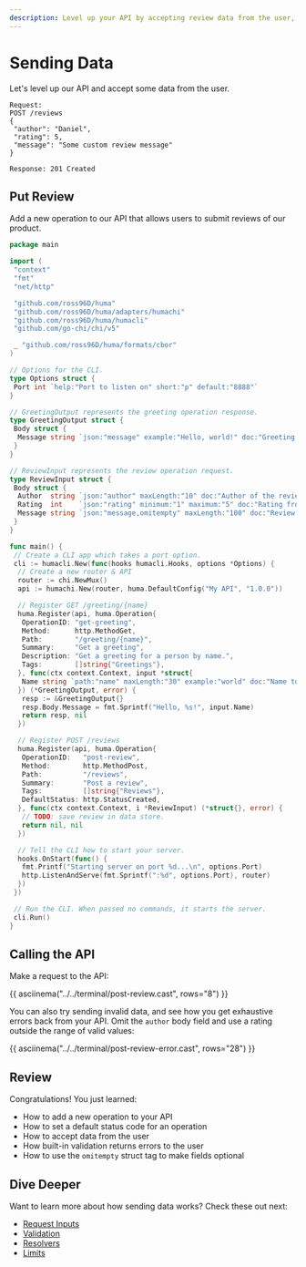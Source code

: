 ```yaml
---
description: Level up your API by accepting review data from the user, complete with built-in validation.
---
```


# Sending Data

Let's level up our API and accept some data from the user.

```title="API Design"
Request:
POST /reviews
{
 "author": "Daniel",
 "rating": 5,
 "message": "Some custom review message"
}

Response: 201 Created
```

## Put Review

Add a new operation to our API that allows users to submit reviews of our product.

```go title="main.go" linenums="1" hl_lines="28-35 60-71"
package main

import (
 "context"
 "fmt"
 "net/http"

 "github.com/ross96D/huma"
 "github.com/ross96D/huma/adapters/humachi"
 "github.com/ross96D/huma/humacli"
 "github.com/go-chi/chi/v5"

 _ "github.com/ross96D/huma/formats/cbor"
)

// Options for the CLI.
type Options struct {
 Port int `help:"Port to listen on" short:"p" default:"8888"`
}

// GreetingOutput represents the greeting operation response.
type GreetingOutput struct {
 Body struct {
  Message string `json:"message" example:"Hello, world!" doc:"Greeting message"`
 }
}

// ReviewInput represents the review operation request.
type ReviewInput struct {
 Body struct {
  Author  string `json:"author" maxLength:"10" doc:"Author of the review"`
  Rating  int    `json:"rating" minimum:"1" maximum:"5" doc:"Rating from 1 to 5"`
  Message string `json:"message,omitempty" maxLength:"100" doc:"Review message"`
 }
}

func main() {
 // Create a CLI app which takes a port option.
 cli := humacli.New(func(hooks humacli.Hooks, options *Options) {
  // Create a new router & API
  router := chi.NewMux()
  api := humachi.New(router, huma.DefaultConfig("My API", "1.0.0"))

  // Register GET /greeting/{name}
  huma.Register(api, huma.Operation{
   OperationID: "get-greeting",
   Method:      http.MethodGet,
   Path:        "/greeting/{name}",
   Summary:     "Get a greeting",
   Description: "Get a greeting for a person by name.",
   Tags:        []string{"Greetings"},
  }, func(ctx context.Context, input *struct{
   Name string `path:"name" maxLength:"30" example:"world" doc:"Name to greet"`
  }) (*GreetingOutput, error) {
   resp := &GreetingOutput{}
   resp.Body.Message = fmt.Sprintf("Hello, %s!", input.Name)
   return resp, nil
  })

  // Register POST /reviews
  huma.Register(api, huma.Operation{
   OperationID:   "post-review",
   Method:        http.MethodPost,
   Path:          "/reviews",
   Summary:       "Post a review",
   Tags:          []string{"Reviews"},
   DefaultStatus: http.StatusCreated,
  }, func(ctx context.Context, i *ReviewInput) (*struct{}, error) {
   // TODO: save review in data store.
   return nil, nil
  })

  // Tell the CLI how to start your server.
  hooks.OnStart(func() {
   fmt.Printf("Starting server on port %d...\n", options.Port)
   http.ListenAndServe(fmt.Sprintf(":%d", options.Port), router)
  })
 })

 // Run the CLI. When passed no commands, it starts the server.
 cli.Run()
}
```

## Calling the API

Make a request to the API:

{{ asciinema("../../terminal/post-review.cast", rows="8") }}

You can also try sending invalid data, and see how you get exhaustive errors back from your API. Omit the `author` body field and use a rating outside the range of valid values:

{{ asciinema("../../terminal/post-review-error.cast", rows="28") }}

## Review

Congratulations! You just learned:

- How to add a new operation to your API
- How to set a default status code for an operation
- How to accept data from the user
- How built-in validation returns errors to the user
- How to use the `omitempty` struct tag to make fields optional

## Dive Deeper

Want to learn more about how sending data works? Check these out next:

- [Request Inputs](../features/request-inputs.md)
- [Validation](../features/request-validation.md)
- [Resolvers](../features/request-resolvers.md)
- [Limits](../features/request-limits.md)
